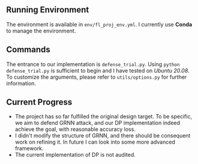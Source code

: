 ## Running Environment
The environment is available in `env/fl_proj_env.yml`. I currently use **Conda** to manage the environment.

## Commands
The entrance to our implementation is `defense_trial.py`. Using `python defense_trial.py` is sufficient to begin and I have tested on *Ubuntu 20.08*. To customize the arguments, please refer to `utils/options.py` for further information.

## Current Progress
- The project has so far fulfilled the original design target. To be specific, we aim to defend GRNN attack, and our DP implementation indeed achieve the goal, with reasonable accuracy loss.
- I didn't modify the structure of GRNN, and there should be consequent work on refining it. In future I can look into some more advanced framework.
- The current implementation of DP is not audited.
